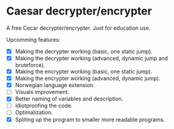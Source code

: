 # Caesar decrypter/encrypter
A free Cecar decrypter/encrypter. Just for education use.

Upcomming features:
- [x] Making the decrypter working (basic, one static jump).
- [x] Making the decrypter working (advanced, dynamic jump and bruteforce).
- [x] Making the encrypter working (basic, one static jump).
- [x] Making the encrypter working (advanced, dynamic jump).
- [x] Norwegian language extension.
- [ ] Visuals improvement.
- [x] Better naming of variables and description.
- [ ] Idiotproofing the code.
- [ ] Optimalization.
- [x] Spliting up the program to smaller more readable programs. 
